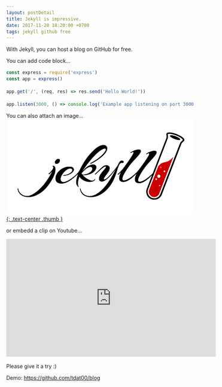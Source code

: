 ```yaml
---
layout: postDetail
title: Jekyll is impressive.
date: 2017-11-20 18:20:00 +0700
tags: jekyll github free
---
```

With Jekyll, you can host a blog on GitHub for free.

You can add code block...
```js
const express = require('express')
const app = express()

app.get('/', (req, res) => res.send('Hello World!'))

app.listen(3000, () => console.log('Example app listening on port 3000!'))
```

You can also attach an image...
[![jekyll](/images/2017-11-20-jekyll.png){: .text-center .thumb }](https://jekyllrb.com/)

or embedd a clip on Youtube...
<iframe width="560" height="315" src="https://www.youtube.com/embed/2MsN8gpT6jY" frameborder="0" allowfullscreen></iframe>

Please give it a try :)

Demo: https://github.com/tdat00/blog
